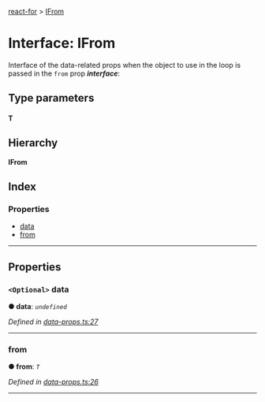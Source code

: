 [react-for](../README.md) > [IFrom](../interfaces/ifrom.md)

# Interface: IFrom

Interface of the data-related props when the object to use in the loop is passed in the `from` prop
*__interface__*: 

## Type parameters
#### T 
## Hierarchy

**IFrom**

## Index

### Properties

* [data](ifrom.md#data)
* [from](ifrom.md#from)

---

## Properties

<a id="data"></a>

### `<Optional>` data

**● data**: *`undefined`*

*Defined in [data-props.ts:27](https://github.com/MJez29/react-for/blob/2671f07/src/data-props.ts#L27)*

___
<a id="from"></a>

###  from

**● from**: *`T`*

*Defined in [data-props.ts:26](https://github.com/MJez29/react-for/blob/2671f07/src/data-props.ts#L26)*

___

